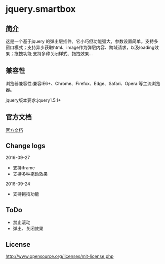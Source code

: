 # jquery.smartbox

## [简介](http://smartbox.huangsw.com/cn/introduce.html)
这是一个基于jquery 的弹出层插件，它小巧但功能强大，参数设置简单。支持多窗口模式；支持异步获取html、image作为弹层内容、跨域请求，以及loading效果；拖拽功能
支持多种关闭样式、拖拽效果...

## 兼容性
浏览器兼容性:兼容IE6+、Chrome、Firefox、Edge、Safari、Opera 等主流浏览器。

jquery版本要求:jquery1.5.1+

## 官方文档
[官方文档](http://smartbox.huangsw.com/cn/introduce.html)

## Change logs
2016-09-27

- 支持iframe
- 支持多种拖动效果

2016-09-24

- 支持拖拽功能

## ToDo

- 禁止滚动
- 弹出、关闭效果



## License
http://www.opensource.org/licenses/mit-license.php
